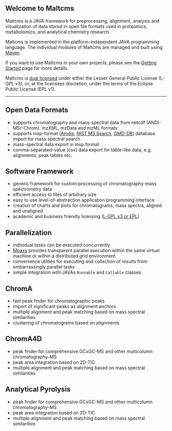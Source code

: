 ## Welcome to Maltcms
Maltcms is a JAVA framework for preprocessing, alignment, analysis and visualization of data stored in open file formats used in proteomics, metabolomics, and analytical chemistry research.

Maltcms is implemented in the platform-independent JAVA programming language. 
The individual modules of Maltcms are managed and built using [Maven](http://maven.apache.org).

If you want to use Maltcms in your own projects, please see the <a href="gettingStarted.html" alt="Getting Started">Getting Started</a> page for more details.

Maltcms is <a href="http://sf.net/p/maltcms/info/license.html" alt="License">dual licensed</a> under either the Lesser General Public License (L-GPL v3), or, at the licensees discretion, under the terms of the Eclipse Public License (EPL v1).

---

## Open Data Formats
* supports chromatography and mass-spectral data from netcdf (ANDI-MS/-Chrom), mzXML, mzData and mzML formats
* supports msp-format (<a alt="Amdis" href="http://chemdata.nist.gov/mass-spc/amdis/">Amdis</a>, <a alt="NIST MS Search" href="http://chemdata.nist.gov/mass-spc/ms-search/">NIST MS Search</a>, <a alt="Golm Metabolome Database" href="http://gmd.mpimp-golm.mpg.de/">GMD-DB</a>) database import for mass spectral search
* mass-spectral data export in msp format
* comma-separated-value (csv) data export for table-like data, e.g. alignments, peak tables etc.

## Software Framework
* generic framework for custom processing of chromatography-mass spectrometry data
* efficient access to files of arbitrary size
* easy to use level-of-abstraction application programming interface
* creation of charts and plots for chromatograms, mass spectra, aligned and unaligned
* academic and business friendly licensing (<a href="http://sf.net/p/maltcms/info/license.html" title="License">L-GPL v3 or EPL</a>)

## Parallelization
* individual tasks can be executed concurrently
* <a alt="Modular parallelization and execution system" href="http://sf.net/p/mpaxs/">Mpaxs</a> provides transparent parallel execution within the same virtual machine or within a distributed grid environment
* convenience utilties for executing and collection of results from embarrassingly parallel tasks
* simple integration with JAVAs `Runnable` and `Callable` classes

## ChromA
* fast peak finder for chromatographic peaks
* import of significant peaks as alignment anchors
* multiple alignment and peak matching based on mass spectral similarities
* clustering of chromatograms based on alignments

## ChromA4D
* peak finder for comprehensive GCxGC-MS and other multicolumn chromatography-MS
* peak area integration based on 2D-TIC
* multiple alignment and peak matching based on mass spectral similarities

## Analytical Pyrolysis
* peak finder for comprehensive GCxGC-MS and other multicolumn chromatography-MS
* peak area integration based on 2D-TIC
* multiple alignment and peak matching based on mass spectral similarities


